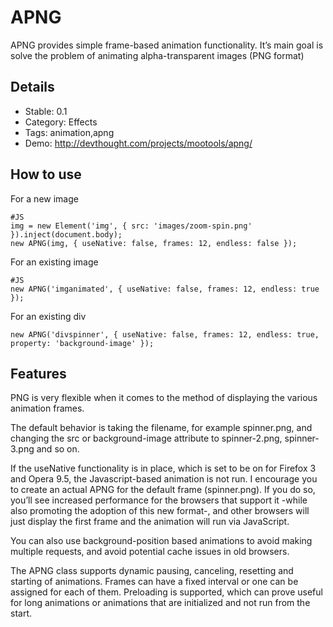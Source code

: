APNG
====

APNG provides simple frame-based animation functionality. It’s main goal is solve the problem of animating alpha-transparent images (PNG format)

Details
-------

* Stable: 0.1
* Category: Effects
* Tags: animation,apng
* Demo: http://devthought.com/projects/mootools/apng/

How to use
----------

For a new image

	#JS
	img = new Element('img', { src: 'images/zoom-spin.png' }).inject(document.body);
	new APNG(img, { useNative: false, frames: 12, endless: false });
	
For an existing image

	#JS
	new APNG('imganimated', { useNative: false, frames: 12, endless: true });
	
For an existing div

	new APNG('divspinner', { useNative: false, frames: 12, endless: true, property: 'background-image' });

Features
--------

PNG is very flexible when it comes to the method of displaying the various animation frames.

The default behavior is taking the filename, for example spinner.png, and changing the src or background-image attribute to spinner-2.png, spinner-3.png and so on.

If the useNative functionality is in place, which is set to be on for Firefox 3 and Opera 9.5, the Javascript-based animation is not run. I encourage you to create an actual APNG for the default frame (spinner.png). If you do so, you’ll see increased performance for the browsers that support it -while also promoting the adoption of this new format-, and other browsers will just display the first frame and the animation will run via JavaScript.

You can also use background-position based animations to avoid making multiple requests, and avoid potential cache issues in old browsers.

The APNG class supports dynamic pausing, canceling, resetting and starting of animations. Frames can have a fixed interval or one can be assigned for each of them. Preloading is supported, which can prove useful for long animations or animations that are initialized and not run from the start.